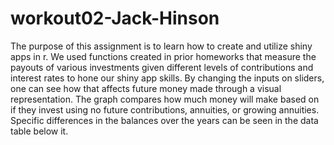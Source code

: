 # workout02-Jack-Hinson

The purpose of this assignment is to learn how to create and utilize shiny apps in r. We used functions created in prior homeworks that measure the payouts of various investments given different levels of contributions and interest rates to hone our shiny app skills. By changing the inputs on sliders, one can see how that affects future money made through a visual representation. The graph compares how much money will make based on if they invest using no future contributions, annuities, or growing annuities. Specific differences in the balances over the years can be seen in the data table below it.
